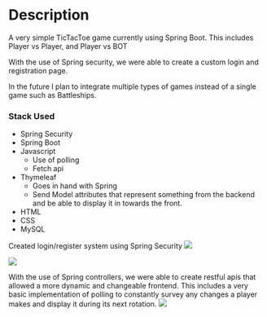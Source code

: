 # Description
A very simple TicTacToe game currently using Spring Boot. This includes Player vs Player, and Player vs BOT

With the use of Spring security, we were able to create a custom login and registration page.

In the future I plan to integrate multiple types of games instead of a single game such as Battleships.

### Stack Used
  *  Spring Security 
  * Spring Boot
* Javascript
  * Use of polling 
  * Fetch api
* Thymeleaf
  * Goes in hand with Spring
  * Send Model attributes that represent something from the backend and be able to display it in towards the front.
* HTML
* CSS
* MySQL

Created login/register system using Spring Security
![](src/main/resources/static/gifs/login.gif)

![](src/main/resources/static/gifs/register.gif)

With the use of Spring controllers, we were able to create restful apis that allowed a more dynamic and changeable frontend. This includes a very basic implementation of polling to constantly survey any changes a player makes and display it during its next rotation. 
![](src/main/resources/static/gifs/changestofront.gif)
